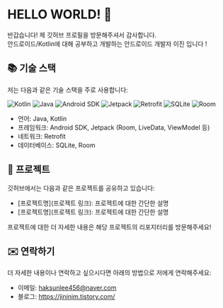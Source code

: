 # HELLO WORLD! 👋

반갑습니다! 제 깃허브 프로필을 방문해주셔서 감사합니다.
<br/>
안드로이드/Kotlin에 대해 공부하고 개발하는 안드로이드 개발자 이진 입니다 !



## 📚 기술 스택

저는 다음과 같은 기술 스택을 주로 사용합니다:
<!-- 뱃지 -->
<p align="left">
  <img src="https://img.shields.io/badge/-Kotlin-orange" alt="Kotlin" />
  <img src="https://img.shields.io/badge/-Java-red" alt="Java" />
  <img src="https://img.shields.io/badge/-Android%20SDK-brightgreen" alt="Android SDK" />
  <img src="https://img.shields.io/badge/-Jetpack-blue" alt="Jetpack" />
  <img src="https://img.shields.io/badge/-Retrofit-green" alt="Retrofit" />
  <img src="https://img.shields.io/badge/-SQLite-lightgray" alt="SQLite" />
  <img src="https://img.shields.io/badge/-Room-yellow" alt="Room" />
</p>

- 언어: Java, Kotlin
- 프레임워크: Android SDK, Jetpack (Room, LiveData, ViewModel 등)
- 네트워크: Retrofit
- 데이터베이스: SQLite, Room


## 📌 프로젝트

깃허브에서는 다음과 같은 프로젝트를 공유하고 있습니다:

- [프로젝트명](프로젝트 링크): 프로젝트에 대한 간단한 설명
- [프로젝트명](프로젝트 링크): 프로젝트에 대한 간단한 설명

프로젝트에 대한 더 자세한 내용은 해당 프로젝트의 리포지터리를 방문해주세요!

## ✉️ 연락하기

더 자세한 내용이나 연락하고 싶으시다면 아래의 방법으로 저에게 연락해주세요:

- 이메일: haksunlee456@naver.com
- 블로그: https://jininim.tistory.com/

